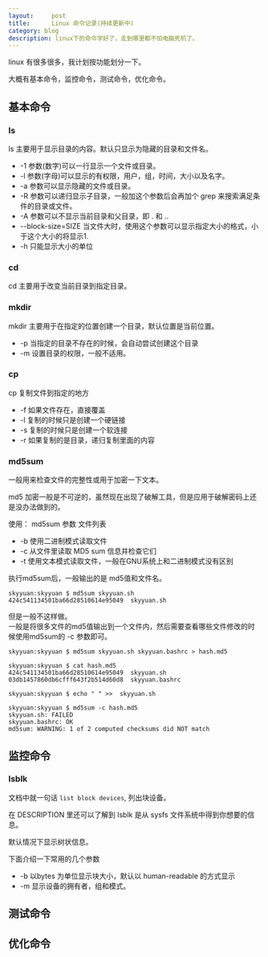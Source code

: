 ```yaml
---
layout:     post
title:      Linux 命令记录(持续更新中)
category: blog
description: linux下的命令学好了，走到哪里都不怕电脑死机了。
---
```



linux 有很多很多，我计划按功能划分一下。

大概有基本命令，监控命令，测试命令，优化命令。


## 基本命令

### ls

ls 主要用于显示目录的内容。默认只显示为隐藏的目录和文件名。

* -1 参数(数字)可以一行显示一个文件或目录。
* -l 参数(字母)可以显示的有权限，用户，组，时间，大小以及名字。
* -a 参数可以显示隐藏的文件或目录。
* -R 参数可以递归显示子目录，一般加这个参数后会再加个 grep 来搜索满足条件的目录或文件。
* -A 参数可以不显示当前目录和父目录，即 . 和 ..
* --block-size=SIZE 当文件大时，使用这个参数可以显示指定大小的格式，小于这个大小的将显示1.
* -h 只能显示大小的单位


### cd

cd 主要用于改变当前目录到指定目录。


### mkdir

mkdir 主要用于在指定的位置创建一个目录，默认位置是当前位置。

* -p 当指定的目录不存在的时候，会自动尝试创建这个目录
* -m 设置目录的权限，一般不适用。

### cp

cp 复制文件到指定的地方

* -f 如果文件存在，直接覆盖
* -l 复制的时候只是创建一个硬链接
* -s 复制的时候只是创建一个软连接
* -r 如果复制的是目录，递归复制里面的内容


### md5sum

一般用来检查文件的完整性或用于加密一下文本。

md5 加密一般是不可逆的，虽然现在出现了破解工具，但是应用于破解密码上还是没办法做到的。

使用： md5sum 参数 文件列表

* -b 使用二进制模式读取文件
* -c 从文件里读取 MD5 sum 信息并检查它们
* -t 使用文本模式读取文件，一般在GNU系统上和二进制模式没有区别


执行md5sum后，一般输出的是 md5值和文件名。

```
skyyuan:skyyuan $ md5sum skyyuan.sh 
424c541134501ba66d28510614e95049  skyyuan.sh
```

但是一般不这样做。  
一般是将很多文件的md5值输出到一个文件内，然后需要查看哪些文件修改的时候使用md5sum的 -c 参数即可。

```
skyyuan:skyyuan $ md5sum skyyuan.sh skyyuan.bashrc > hash.md5

skyyuan:skyyuan $ cat hash.md5 
424c541134501ba66d28510614e95049  skyyuan.sh
03db1457860db6cfff643f2b514d60d8  skyyuan.bashrc

skyyuan:skyyuan $ echo " " >>  skyyuan.sh 

skyyuan:skyyuan $ md5sum -c hash.md5 
skyyuan.sh: FAILED
skyyuan.bashrc: OK
md5sum: WARNING: 1 of 2 computed checksums did NOT match
```


## 监控命令

### lsblk

文档中就一句话 `list block devices`, 列出块设备。

在 DESCRIPTION 里还可以了解到 lsblk 是从 sysfs 文件系统中得到你想要的信息。

默认情况下显示树状信息。

下面介绍一下常用的几个参数

* -b 以bytes 为单位显示块大小，默认以 human-readable 的方式显示
* -m 显示设备的拥有者，组和模式。



## 测试命令


## 优化命令
